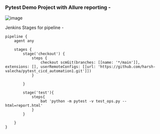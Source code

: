 ### Pytest Demo Project with Allure reporting  - 

![image](https://github.com/harsh-valecha/pytest_cicd_automation1/assets/119730682/b356ca33-c2f0-44df-863f-c2f98a7fd767)



Jenkins Stages for pipeline -
```
pipeline {
    agent any

    stages {
        stage('checkout') {
            steps {
                checkout scmGit(branches: [[name: '*/main']], extensions: [], userRemoteConfigs: [[url: 'https://github.com/harsh-valecha/pytest_cicd_automation1.git']])
            }
            
        }
        
        stage('test'){
            steps{
                bat 'python -m pytest -v test_ops.py --html=report.html'
            }
        }
        
    }
}
```
